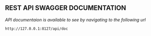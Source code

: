 **REST API SWAGGER DOCUMENTATION**
--
*API documentaion is available to see by navigating to the following url*
        
    http://127.0.0.1:8127/api/doc
